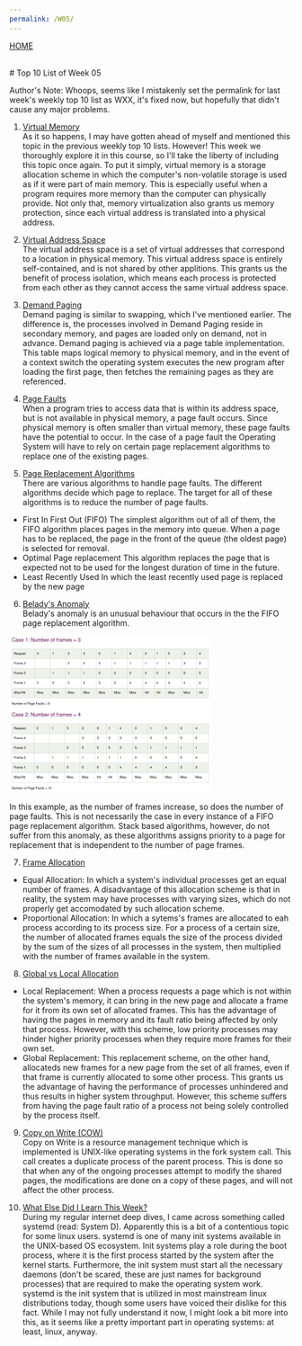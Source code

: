```yaml
---
permalink: /W05/
---
```

[HOME](../)

<br>
# Top 10 List of Week 05

Author's Note: Whoops, seems like I mistakenly set the permalink for last week's weekly top 10 list as WXX, it's fixed now, but hopefully that didn't cause any major problems.
<br>

1. [Virtual Memory](https://www.tutorialspoint.com/operating_system/os_virtual_memory.htm)<br>
As it so happens, I may have gotten ahead of myself and mentioned this topic in the previous weekly top 10 lists. However! This week we thoroughly explore it in this course, so I'll take the liberty of including this topic once again. To put it simply, virtual memory is a storage allocation scheme in which the computer's non-volatile storage is used as if it were part of main memory. This is especially useful when a program requires more memory than the computer can physically provide. Not only that, memory virtualization also grants us memory protection, since each virtual address is translated into a physical address.

2. [Virtual Address Space](https://en.wikipedia.org/wiki/Virtual_address_space)<br>
The virtual address space is a set of virtual addresses that correspond to a location in physical memory. This virtual address space is entirely self-contained, and is not shared by other applitions. This grants us the benefit of process isolation, which means each process is protected from each other as they cannot access the same virtual address space.

3. [Demand Paging](https://www.tutorialspoint.com/operating_system/os_virtual_memory.htm)<br>
Demand paging is similar to swapping, which I've mentioned earlier. The difference is, the processes involved in Demand Paging reside in secondary memory, and pages are loaded only on demand, not in advance. Demand paging is achieved via a page table implementation. This table maps logical memory to physical memory, and in the event of a context switch the operating system executes the new program after loading the first page, then fetches the remaining pages as they are referenced.

4. [Page Faults](https://www.geeksforgeeks.org/page-fault-handling-in-operating-system/)<br>
When a program tries to access data that is within its address space, but is not available in physical memory, a page fault occurs. Since physical memory is often smaller than virtual memory, these page faults have the potential to occur. In the case of a page fault the Operating System will have to rely on certain page replacement algorithms to replace one of the existing pages.

5. [Page Replacement Algorithms](https://www.geeksforgeeks.org/page-replacement-algorithms-in-operating-systems/)<br>
There are various algorithms to handle page faults. The different algorithms decide which page to replace. The target for all of these algorithms is to reduce the number of page faults.
* First In First Out (FIFO)
    The simplest algorithm out of all of them, the FIFO algorithm places pages in the memory into queue. When a page has to be replaced, the page in the front of the queue (the oldest page) is selected for removal.
* Optimal Page replacement
    This algorithm replaces the page that is expected not to be used for the longest duration of time in the future.
* Least Recently Used
    In which the least recently used page is replaced by the new page

6. [Belady's Anomaly](https://www.javatpoint.com/os-beladys-anamoly)<br>
Belady's anomaly is an unusual behaviour that occurs in the the FIFO page replacement algorithm.
<p><img src="belady_anomaly.png" width="360" alt="https://www.javatpoint.com/os-beladys-anamoly"></p>
In this example, as the number of frames increase, so does the number of page faults. This is not necessarily the case in every instance of a FIFO page replacement algorithm. Stack based algorithms, however, do not suffer from this anomaly, as these algorithms assigns priority to a page for replacement that is independent to the number of page frames.

7. [Frame Allocation](https://www.geeksforgeeks.org/operating-system-allocation-frames/)<br>
* Equal Allocation: In which a system's individual processes get an equal number of frames. A disadvantage of this allocation scheme is that in reality, the system may have processes with varying sizes, which do not properly get accomodated by such allocation scheme.
* Proportional Allocation: In which a sytems's frames are allocated to eah process according to its process size. For a process of a certain size, the number of allocated frames equals the size of the process divided by the sum of the sizes of all processes in the system, then multiplied with the number of frames available in the system.

8. [Global vs Local Allocation](https://www.geeksforgeeks.org/operating-system-allocation-frames/)<br>
* Local Replacement: When a process requests a page which is not within the system's memory, it can bring in the new page and allocate a frame for it from its own set of allocated frames. This has the advantage of having the pages in memory and its fault ratio being affected by only that process. However, with this scheme, low priority processes may hinder higher priority processes when they require more frames for their own set.
* Global Replacement: This replacement scheme, on the other hand, allocateds new frames for a new page from the set of all frames, even if that frame is currently allocated to some other process. This grants us the advantage of having the performance of processes unhindered and thus results in higher system throughput. However, this scheme suffers from having the page fault ratio of a process not being solely controlled by the process itself.  

9. [Copy on Write (COW)](https://www.geeksforgeeks.org/copy-on-write/)<br>
Copy on Write is a resource management technique which is implemented is UNIX-like operating systems in the fork system call. This call creates a duplicate process of the parent process. This is done so that when any of the ongoing processes attempt to modify the shared pages, the modifications are done on a copy of these pages, and will not affect the other process.

10. [What Else Did I Learn This Week?](https://en.wikipedia.org/wiki/Systemd)<br>
During my regular internet deep dives, I came across something called systemd (read: System D). Apparently this is a bit of a contentious topic for some linux users. systemd is one of many init systems available in the UNIX-based OS ecosystem. Init systems play a role during the boot process, where it is the first process started by the system after the kernel starts. Furthermore, the init system must start all the necessary daemons (don't be scared, these are just names for background processes) that are required to make the operating system work. systemd is the init system that is utilized in most mainstream linux distributions today, though some users have voiced their dislike for this fact. While I may not fully understand it now, I might look a bit more into this, as it seems like a pretty important part in operating systems: at least, linux, anyway.